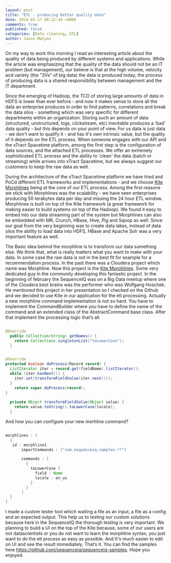 ```yaml
---
layout: post
title: "ETL - producing better quality data"
date: 2014-02-27 08:12:44 +0000
comments: true
published: false
categories: [Data cleaning, ETL]
author: Janos Matyas
---
```


On my way to work this morning I read an interesting article about the quality of data being produced by different systems and applications. While the article was emphasizing that the quality of the data should not be an IT problem (but management), our believe is that at the high volume, velocity and variety (the "3Vs" of big data) the data is produced today, the process of producing data is a shared responsibility between management and the IT department.

Since the emerging of Hadoop, the TCO of storing large amounts of data in HDFS is lower than ever before - and now it makes sense to store all the data an enterprise produces in order to find patterns, correlations and break the data silos - something which was very specific for different departments within an organization. Storing such an amount of data (structured, unstructured, logs, clickstream, etc) inevitable produces a 'bad' data quality - but this depends on your point of view. For us data is just data - we don't want to qualify it - and has it's own intrinsic value, but the quality of it depends on the ETL process. When someone engages with our API and the xTract Spacetime platform, among the first step is the configuration of data sources, and the attached ETL processes. We offer an extremely sophisticated ETL process and the ability to 'clean' the data (batch or streaming) while arrives into xTract Spacetime, but we always suggest our customers to keep the raw data as well.

During the architecture of the xTract Spacetime platform we have tried and PoCd different ETL frameworks and implementations - and we choose [Kite Morphlines](https://github.com/kite-sdk/kite/tree/master/kite-morphlines) being at the core of our ETL process. Among the first reasons we stick with Morphlines was the scalability - we have seen enterprises producing 50 terabytes data per day and missing the 24 hour ETL window. Morphlines is built on top of the Kite framework (a great framework for making easier to build systems on top of the Hadoop). 
We found it easy to embed into our data streaming part of the system but Morphlines can also be embedded with MR, Crunch, HBase, Hive, Pig and Sqoop as well. Since our goal from the very beginning was to create data lakes, instead of data silos the ability to load data into HDFS, HBase and Apache Solr was a very important feature as well.

<!-- more -->

The Basic idea behind the morphline is to transform our data something else. We think that, what is really matters what you want to make with your data. In some case the raw data is not in the best fit for example for a recommendation process. In the past there was a Cloudera project which name was Morphline. Now this project is the [Kite Morphlines](https://github.com/kite-sdk/kite/tree/master/kite-morphlines). Some very dedicated guy in the community developing this fantastic project. In the beginning of february the SequenceIQ was on a Big Data meetup where one of the Cloudera best brains was the performer who was Wolfgang Hoschek. He mentioned this project in her presentation so I checked on the Github and we decided to use Kite in our application for the etl processing. 
Actually a new morphline command implementation is not so hard. You have to implement the CommandBuilder where you have to define the name of the command and an extended class of the AbstractCommand base class. After that implement the processing logic that’s all.

``` java ToLowerCaseBuilder implements CommandBuilder

@Override
  public Collection<String> getNames() {
    return Collections.singletonList("toLowerCase");
  }

```


``` java toLowerCase command logic

@Override
protected boolean doProcess(Record record) {
  ListIterator iter = record.get(fieldName).listIterator();
  while (iter.hasNext()) {
    iter.set(transformFieldValue(iter.next()));
  }
    return super.doProcess(record);
}
  
  private Object transformFieldValue(Object value) {
    return value.toString().toLowerCase(locale);
  }

```


And how you can configure your new morhline command?

``` java toLowerCase config

morphlines : [
  {
   id : morphline1
       importCommands : ["com.sequenceiq.samples.**"]

       commands : [
         {
           toLowerCase {
             field : Name
             locale : en_us
           }
         }
       ]
  }
]

```


I made a custom tester tool which waiting a file as an input, a file as a config and an expected output. This help us to testing our custom solutions because here in the SequenceIQ the thorough testing is very important. We planning to build a UI on the top of the Kite because, some of our users are not datascientists or you do not want to learn the morphline syntax, you just want to do the etl process as easy as possible.
And It's much easier to edit on UI and see the result immediately.
That’s it. You can find the samples here https://github.com/sequenceiq/sequenceiq-samples. Hope you enjoyed.
